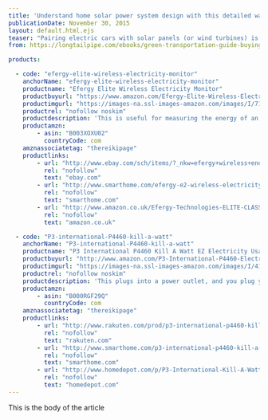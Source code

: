 ```yaml
---
title: 'Understand home solar power system design with this detailed walk-through'
publicationDate: November 30, 2015
layout: default.html.ejs
teaser: "Pairing electric cars with solar panels (or wind turbines) is attractive to everyone, meaning we commonly see them pictured together.  Clean power for clean cars makes so much sense.  But implementing that idea, putting solar panels on your own home, can be daunting.  Several companies exist offering to simplify the process, but it's always better to be the well informed consumer so you can better negotiate with the sales-person."
from: https://longtailpipe.com/ebooks/green-transportation-guide-buying-owning-charging-plug-in-vehicles-of-all-kinds/gasoline-electricity-and-the-energy-to-move-transportation-systems/detailed-walk-through-of-home-solar-power-system-design/

products:

  - code: "efergy-elite-wireless-electricity-monitor"
    anchorName: "efergy-elite-wireless-electricity-monitor"
    productname: "Efergy Elite Wireless Electricity Monitor"
    productbuyurl: "https://www.amazon.com/Efergy-Elite-Wireless-Electricity-Monitor/dp/B003XOXU02/ref=sr_1_16?tag=visforvoltage-20"
    productimgurl: "https://images-na.ssl-images-amazon.com/images/I/71Lx99WgYdL._SL1200_.jpg"
    productrel: "nofollow noskim"
    productdescription: 'This is useful for measuring the energy of an entire house, or of a given device.   You clip sensor units to wires - the sensors are meant to be installed inside your service panel - that wirelessly transmit data to a display unit.  The display can be put anyplace that is convenient.'
    productamzn:
        - asin: "B003XOXU02"
          countryCode: com
    amznassociatetag: "thereikipage"
    productlinks:
        - url: "http://www.ebay.com/sch/items/?_nkw=efergy+wireless+energy+monitor&amp;_sacat=&amp;_ex_kw=&amp;_mPrRngCbx=1&amp;_udlo=&amp;_udhi=&amp;_sop=12&amp;_fpos=&amp;_fspt=1&amp;_sadis=&amp;LH_CAds=&amp;rmvSB=true"
          rel: "nofollow"
          text: "ebay.com"
        - url: "http://www.smarthome.com/efergy-e2-wireless-electricity-monitor.html"
          rel: "nofollow"
          text: "smarthome.com"
        - url: "http://www.amazon.co.uk/Efergy-Technologies-ELITE-CLASSIC-3-0/dp/B001Q1G4WK"
          rel: "nofollow"
          text: "amazon.co.uk"

  - code: "P3-international-P4460-kill-a-watt"
    anchorName: "P3-international-P4460-kill-a-watt"
    productname: "P3 International P4460 Kill A Watt EZ Electricity Usage Monitor"
    productbuyurl: "http://www.amazon.com/P3-International-P4460-Electricity-Monitor/dp/B000RGF29Q/ref=sr_1_2?ie=UTF8&amp;qid=1446772041&amp;sr=8-2&amp;keywords=kilowatt+meter&amp;tag=visforvoltage-20"
    productimgurl: "https://images-na.ssl-images-amazon.com/images/I/41nMQyqE75L.jpg"
    productrel: "nofollow noskim"
    productdescription: 'This plugs into a power outlet, and you plug your gizmo into the outlet on the front.  It measures power flowing through the meter, showing the numbers on the screen.'
    productamzn:
        - asin: "B000RGF29Q"
          countryCode: com
    amznassociatetag: "thereikipage"
    productlinks:
        - url: "http://www.rakuten.com/prod/p3-international-p4460-kill-a-watt-ez-electricity-usage-monitor/204392275.html"
          rel: "nofollow"
          text: "rakuten.com"
        - url: "http://www.smarthome.com/p3-international-p4460-kill-a-watt-ez.html"
          rel: "nofollow"
          text: "smarthome.com"
        - url: "http://www.homedepot.com/p/P3-International-Kill-A-Watt-EZ-Meter-P4460/202196388"
          rel: "nofollow"
          text: "homedepot.com"
---
```


This is the body of the article

<affiliate-product productid="efergy-elite-wireless-electricity-monitor"/>

<affiliate-product productid="maxgreen16gen2"/>
